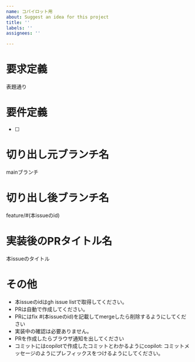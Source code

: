 ```yaml
---
name: コパイロット用
about: Suggest an idea for this project
title: ''
labels: ''
assignees: ''

---
```


# 要求定義
表題通り

# 要件定義
- [ ] 

# 切り出し元ブランチ名
mainブランチ

# 切り出し後ブランチ名
feature/#(本issueのid)

# 実装後のPRタイトル名
本issueのタイトル

# その他
- 本issueのidはgh issue listで取得してください。
- PRは自動で作成してください。
- PRにはfix #(本issueのid)を記載してmergeしたら削除するようにしてください
- 実装中の確認は必要ありません。
- PRを作成したらブラウザ通知を出してください
- コミットにはcopilotで作成したコミットとわかるようにcopilot: コミットメッセージのようにプレフィックスをつけるようにしてください。
